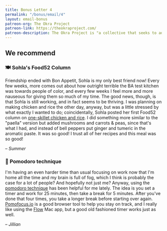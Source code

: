 ```yaml
---
title: Bonus Letter 4
permalink: "/bonus/email/4"
layout: email-bonus
patreon-org: The Okra Project
patreon-link: https://theokraproject.com/
patreon-description: The Okra Project is "a collective that seeks to address the global crisis faced by Black Trans people by bringing home cooked, healthy, and culturally specific meals and resources to Black Trans People wherever we can reach them." A full session is $90—help us get there!
---
```


## We recommend

### 🍽️ Sohla's Food52 Column

Friendship ended with Bon Appetit, Sohla is my only best friend now! Every few weeks, more comes out about how outright terrible the BA test kitchen was towards people of color, and every few weeks I feel more and more nauseous for giving them so much of my time. The good news, though, is that Sohla is still working, and in fact seems to be thriving. I was planning on making chicken and rice the other day, anyway, but was a little stressed by what exactly I wanted to do; coincidentally, Sohla posted her first Food52 column on [one-skillet chicken and rice](https://food52.com/blog/25639-how-to-make-chicken-and-rice). I did something more similar to the "paella" version but added mushrooms and carrots & peas, since that's what I had, and instead of bell peppers put ginger and tumeric in the aromatic paste. It was so good! I trust all of her recipes and this meal was so good!

– *Summer*

### 📱 Pomodoro technique

I'm having an even harder time than usual focusing on work now that I'm home all the time and my brain is full of fog, which I think is probably the case for a lot of people? And hopefully not just me? Anyway, using the [pomodoro technique](https://en.wikipedia.org/wiki/Pomodoro_Technique) has been helpful for me lately. The idea is you set a timer and work for 25 minutes, then take a break for 5 minutes. After you've done that four times, you take a longer break before starting over again. [Pomofocus.io](http://pomofocus.io) is a good browser tool to help you stay on track, and I really like using the [Flow](https://apps.apple.com/us/app/flow-focus-pomodoro-timer/id1423210932?mt=12) Mac app, but a good old fashioned timer works just as well.

– *Jillian*
